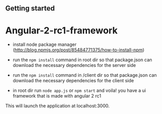 Getting started
-----------

# Angular-2-rc1-framework

* install node package manager   (http://blog.npmjs.org/post/85484771375/how-to-install-npm)

* run the ```npm install``` command in root dir so that package.json can download the necessary dependencies for the server side
* run the ```npm install``` command in /client dir so that package.json can download the necessary dependencies for the client side

* in root dir run ```node app.js``` or ```npm start``` and voila! you have a ui framework that is made with angular 2 rc1

This will launch the application at localhost:3000.